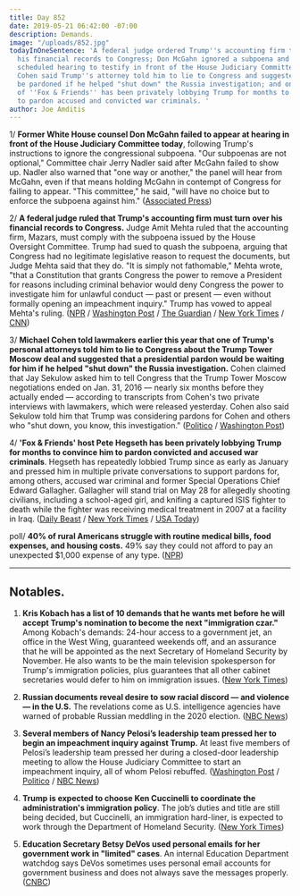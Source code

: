 ```yaml
---
title: Day 852
date: 2019-05-21 06:42:00 -07:00
description: Demands.
image: "/uploads/852.jpg"
todayInOneSentence: 'A federal judge ordered Trump''s accounting firm to hand over
  his financial records to Congress; Don McGahn ignored a subpoena and bailed on his
  scheduled hearing to testify in front of the House Judiciary Committee; Michael
  Cohen said Trump''s attorney told him to lie to Congress and suggested that he would
  be pardoned if he helped "shut down" the Russia investigation; and one of the hosts
  of ''Fox & Friends'' has been privately lobbying Trump for months to convince him
  to pardon accused and convicted war criminals. '
author: Joe Amditis
---
```


1/ **Former White House counsel Don McGahn failed to appear at hearing in front of the House Judiciary Committee today**, following Trump's instructions to ignore the congressional subpoena. "Our subpoenas are not optional," Committee chair Jerry Nadler said after McGahn failed to show up. Nadler also warned that "one way or another," the panel will hear from McGahn, even if that means holding McGahn in contempt of Congress for failing to appear. "This committee," he said, "will have no choice but to enforce the subpoena against him." ([Associated Press](https://apnews.com/6384c08d99de4bfa982cdd5065f63434))

2/ **A federal judge ruled that Trump's accounting firm must turn over his financial records to Congress.** Judge Amit Mehta ruled that the accounting firm, Mazars, must comply with the subpoena issued by the House Oversight Committee. Trump had sued to quash the subpoena, arguing that Congress had no legitimate legislative reason to request the documents, but Judge Mehta said that they do. "It is simply not fathomable," Mehta wrote, "that a Constitution that grants Congress the power to remove a President for reasons including criminal behavior would deny Congress the power to investigate him for unlawful conduct — past or present — even without formally opening an impeachment inquiry." Trump has vowed to appeal Mehta's ruling. ([NPR](https://www.npr.org/2019/05/20/725126001/white-house-says-its-blocking-don-mcgahn-from-testifying-in-congress) / [Washington Post](https://www.washingtonpost.com/local/legal-issues/us-judge-denies-trump-bid-to-quash-house-subpoena-for-years-of-financial-records/2019/05/20/74e45880-7b21-11e9-8bb7-0fc796cf2ec0_story.html?noredirect=on) / [The Guardian](https://www.theguardian.com/us-news/live/2019/may/20/trump-news-today-live-fox-news-interview-pete-buttigieg-justin-amash-2020-latest-updates) / [New York Times](https://www.nytimes.com/2019/05/20/us/politics/mcgahn-trump-congress.html) / [CNN](https://www.cnn.com/2019/05/20/politics/mazars-trump-records/index.html))

3/ **Michael Cohen told lawmakers earlier this year that one of Trump's personal attorneys told him to lie to Congress about the Trump Tower Moscow deal and suggested that a presidential pardon would be waiting for him if he helped "shut down" the Russia investigation.** Cohen claimed that Jay Sekulow asked him to tell Congress that the Trump Tower Moscow negotiations ended on Jan. 31, 2016 — nearly six months before they actually ended — according to transcripts from Cohen's two private interviews with lawmakers, which were released yesterday. Cohen also said Sekulow told him that Trump was considering pardons for Cohen and others who "shut down, you know, this investigation." ([Politico](https://www.politico.com/story/2019/05/20/michael-cohen-told-lawmakers-that-trumps-attorney-asked-him-to-give-false-testimony-1336076) / [Washington Post](https://www.washingtonpost.com/politics/cohen-told-lawmakers-trump-attorney-jay-sekulow-instructed-him-to-falsely-claim-moscow-project-ended-in-january-2016/2019/05/20/e98c6a5e-7b0f-11e9-8bb7-0fc796cf2ec0_story.html?noredirect=on))

4/ **'Fox & Friends' host Pete Hegseth has been privately lobbying Trump for months to convince him to pardon convicted and accused war criminals**. Hegseth has repeatedly lobbied Trump since as early as January and pressed him in multiple private conversations to support pardons for, among others, accused war criminal and former Special Operations Chief Edward Gallagher. Gallagher will stand trial on May 28 for allegedly shooting civilians, including a school-aged girl, and knifing a captured ISIS fighter to death while the fighter was receiving medical treatment in 2007 at a facility in Iraq. ([Daily Beast](https://www.thedailybeast.com/fox-and-friends-host-pete-hegseth-privately-lobbied-trump-to-pardon-accused-war-criminals) / [New York Times](https://www.nytimes.com/2019/05/18/us/trump-pardons-war-crimes.html?smid=tw-nytimes&smtyp=cur) / [USA Today](https://www.usatoday.com/story/news/politics/2019/05/20/trump-pardons-war-crime-cases/3732814002/))

poll/ **40% of rural Americans struggle with routine medical bills, food expenses, and housing costs.** 49% say they could not afford to pay an unexpected $1,000 expense of any type. ([NPR](https://www.npr.org/sections/health-shots/2019/05/21/725059882/poll-many-rural-americans-struggle-with-financial-insecurity-access-to-health-ca))

---

## Notables.

1. **Kris Kobach has a list of 10 demands that he wants met before he will accept Trump's nomination to become the next "immigration czar."** Among Kobach's demands: 24-hour access to a government jet, an office in the West Wing, guaranteed weekends off, and an assurance that he will be appointed as the next Secretary of Homeland Security by November. He also wants to be the main television spokesperson for Trump's immigration policies, plus guarantees that all other cabinet secretaries would defer to him on immigration issues. ([New York Times](https://www.nytimes.com/2019/05/20/us/politics/kris-kobach-trump.html))

2. **Russian documents reveal desire to sow racial discord — and violence — in the U.S.** The revelations come as U.S. intelligence agencies have warned of probable Russian meddling in the 2020 election. ([NBC News](https://www.nbcnews.com/news/world/russian-documents-reveal-desire-sow-racial-discord-violence-u-s-n1008051))

3. **Several members of Nancy Pelosi’s leadership team pressed her to begin an impeachment inquiry against Trump.** At least five members of Pelosi’s leadership team pressed her during a closed-door leadership meeting to allow the House Judiciary Committee to start an impeachment inquiry, all of whom Pelosi rebuffed. ([Washington Post](https://www.washingtonpost.com/politics/pelosis-leadership-team-rebels-on-impeachment-presses-her-to-begin-an-inquiry/2019/05/20/263c11de-7b5b-11e9-a66c-d36e482aa873_story.html?noredirect=on) / [Politico](https://www.politico.com/story/2019/05/20/nancy-pelosi-impeachment-1336587) / [NBC News](https://www.nbcnews.com/politics/congress/key-democrats-press-pelosi-move-forward-impeachment-inquiry-n1008141))

4. **Trump is expected to choose Ken Cuccinelli to coordinate the administration's immigration policy**. The job’s duties and title are still being decided, but Cuccinelli, an immigration hard-liner, is expected to work through the Department of Homeland Security. ([New York Times](https://www.nytimes.com/2019/05/21/us/politics/trump-ken-cuccinelli-immigration.html))

5. **Education Secretary Betsy DeVos used personal emails for her government work in "limited" cases**. An internal Education Department watchdog says DeVos sometimes uses personal email accounts for government business and does not always save the messages properly. ([CNBC](https://www.cnbc.com/2019/05/20/devos-used-personal-emails-for-work-in-limited-cases-say-feds.html))